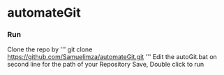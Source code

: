 # automateGit 
### Run
Clone the repo by 
'''
git clone https://github.com/Samuelimza/automateGit.git
'''
Edit the autoGit.bat on second line for the path of your Repository
Save, Double click to run
